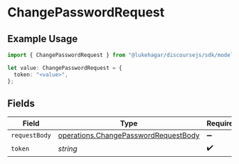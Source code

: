 # ChangePasswordRequest

## Example Usage

```typescript
import { ChangePasswordRequest } from "@lukehagar/discoursejs/sdk/models/operations";

let value: ChangePasswordRequest = {
  token: "<value>",
};
```

## Fields

| Field                                                                                               | Type                                                                                                | Required                                                                                            | Description                                                                                         |
| --------------------------------------------------------------------------------------------------- | --------------------------------------------------------------------------------------------------- | --------------------------------------------------------------------------------------------------- | --------------------------------------------------------------------------------------------------- |
| `requestBody`                                                                                       | [operations.ChangePasswordRequestBody](../../../sdk/models/operations/changepasswordrequestbody.md) | :heavy_minus_sign:                                                                                  | N/A                                                                                                 |
| `token`                                                                                             | *string*                                                                                            | :heavy_check_mark:                                                                                  | N/A                                                                                                 |